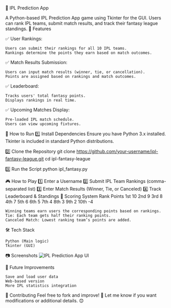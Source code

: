 🏏 IPL Prediction App

A Python-based IPL Prediction App game using Tkinter for the GUI. Users can rank IPL teams, submit match results, and track their fantasy league standings.
📌 Features

✅ User Rankings:

    Users can submit their rankings for all 10 IPL teams.
    Rankings determine the points they earn based on match outcomes.

✅ Match Results Submission:

    Users can input match results (winner, tie, or cancellation).
    Points are assigned based on rankings and match outcomes.

✅ Leaderboard:

    Tracks users' total fantasy points.
    Displays rankings in real time.

✅ Upcoming Matches Display:

    Pre-loaded IPL match schedule.
    Users can view upcoming fixtures.

🚀 How to Run
1️⃣ Install Dependencies
Ensure you have Python 3.x installed. Tkinter is included in standard Python distributions.

2️⃣ Clone the Repository
git clone https://github.com/your-username/ipl-fantasy-league.git
cd ipl-fantasy-league

3️⃣ Run the Script
python ipl_fantasy.py

🎮 How to Play
1️⃣ Enter a Username
2️⃣ Submit IPL Team Rankings (comma-separated list)
3️⃣ Enter Match Results (Winner, Tie, or Canceled)
4️⃣ Track Leaderboard & Standings
🔢 Scoring System
Rank	Points
1st	10
2nd	9
3rd	8
4th	7
5th	6
6th	5
7th	4
8th	3
9th	2
10th	-4

    Winning teams earn users the corresponding points based on rankings.
    Tie: Each team gets half their ranking points.
    Canceled Match: Lowest ranking team’s points are added.

🛠 Tech Stack

    Python (Main logic)
    Tkinter (GUI)

📷 Screenshots
![IPL Prediction App UI](https://postimg.cc/c6JGXJ3V)

📌 Future Improvements

    Save and load user data
    Web-based version
    More IPL statistics integration

🤝 Contributing
Feel free to fork and improve! 🚀
Let me know if you want modifications or additional details. 😊
